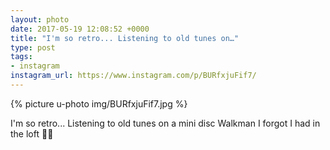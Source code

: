 ```yaml
---
layout: photo
date: 2017-05-19 12:08:52 +0000
title: "I'm so retro... Listening to old tunes on…"
type: post
tags:
- instagram
instagram_url: https://www.instagram.com/p/BURfxjuFif7/
---
```


{% picture u-photo img/BURfxjuFif7.jpg %}

I'm so retro... Listening to old tunes on a mini disc Walkman I forgot I had in the loft 🤘🤙
